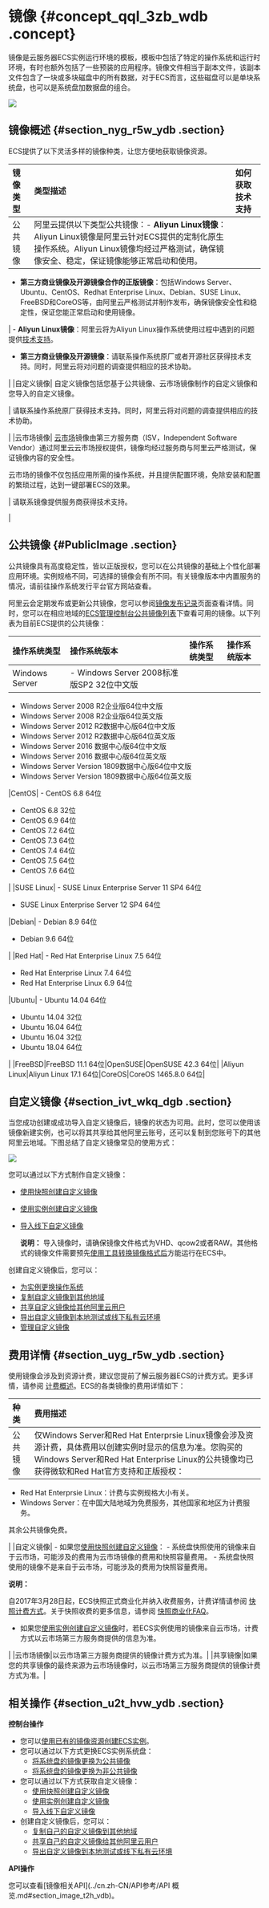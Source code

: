 # 镜像 {#concept_qql_3zb_wdb .concept}

镜像是云服务器ECS实例运行环境的模板，模板中包括了特定的操作系统和运行时环境，有时也额外包括了一些预装的应用程序。镜像文件相当于副本文件，该副本文件包含了一块或多块磁盘中的所有数据，对于ECS而言，这些磁盘可以是单块系统盘，也可以是系统盘加数据盘的组合。

![](http://static-aliyun-doc.oss-cn-hangzhou.aliyuncs.com/assets/img/9572/15504546175238_zh-CN.png)

## 镜像概述 {#section_nyg_r5w_ydb .section}

ECS提供了以下灵活多样的镜像种类，让您方便地获取镜像资源。

|镜像类型|类型描述|如何获取技术支持|
|:---|:---|:-------|
|公共镜像|阿里云提供以下类型公共镜像：-   **Aliyun Linux镜像**：Aliyun Linux镜像是阿里云针对ECS提供的定制化原生操作系统。Aliyun Linux镜像均经过严格测试，确保镜像安全、稳定，保证镜像能够正常启动和使用。
-   **第三方商业镜像及开源镜像合作的正版镜像**：包括Windows Server、Ubuntu、CentOS、Redhat Enterprise Linux、Debian、SUSE Linux、FreeBSD和CoreOS等，由阿里云严格测试并制作发布，确保镜像安全性和稳定性，保证您能正常启动和使用镜像。

| -   **Aliyun Linux镜像**：阿里云将为Aliyun Linux操作系统使用过程中遇到的问题提供[技术支持](https://selfservice.console.aliyun.com/ticket/createIndex.htm)。
-   **第三方商业镜像及开源镜像**：请联系操作系统原厂或者开源社区获得技术支持。同时，阿里云将对问题的调查提供相应的技术协助。

 |
|自定义镜像| 自定义镜像包括您基于公共镜像、云市场镜像制作的自定义镜像和您导入的自定义镜像。

 | 请联系操作系统原厂获得技术支持。同时，阿里云将对问题的调查提供相应的技术协助。

 |
|云市场镜像| [云市场](https://market.aliyun.com/)镜像由第三方服务商（ISV，Independent Software Vendor）通过阿里云云市场授权提供，镜像均经过服务商与阿里云严格测试，保证镜像内容的安全性。

 云市场的镜像不仅包括应用所需的操作系统，并且提供配置环境，免除安装和配置的繁琐过程，达到一键部署ECS的效果。

 | 请联系镜像提供服务商获得技术支持。

 |

## 公共镜像 {#PublicImage .section}

公共镜像具有高度稳定性，皆以正版授权，您可以在公共镜像的基础上个性化部署应用环境。实例规格不同，可选择的镜像会有所不同。有关镜像版本中内置服务的情况，请前往操作系统发行平台官方网站查看。

阿里云会定期发布或更新公共镜像，您可以参阅[镜像发布记录](../cn.zh-CN/用户指南/镜像/镜像发布记录/镜像发布记录.md#)页面查看详情。同时，您可以在相应地域的[ECS管理控制台公共镜像列表](https://ecs.console.aliyun.com/#/image/region/cn-hangzhou/systemImageList)下查看可用的镜像。以下列表为目前ECS提供的公共镜像：

|操作系统类型|操作系统版本|操作系统类型|操作系统版本|
|:-----|:-----|:-----|:-----|
|Windows Server| -   Windows Server 2008标准版SP2 32位中文版
-   Windows Server 2008 R2企业版64位中文版
-   Windows Server 2008 R2企业版64位英文版
-   Windows Server 2012 R2数据中心版64位中文版
-   Windows Server 2012 R2数据中心版64位英文版
-   Windows Server 2016 数据中心版64位中文版
-   Windows Server 2016 数据中心版64位英文版
-   Windows Server Version 1809数据中心版64位中文版
-   Windows Server Version 1809数据中心版64位英文版

 |CentOS| -   CentOS 6.8 64位
-   CentOS 6.8 32位
-   CentOS 6.9 64位
-   CentOS 7.2 64位
-   CentOS 7.3 64位
-   CentOS 7.4 64位
-   CentOS 7.5 64位
-   CentOS 7.6 64位

 |
|SUSE Linux| -   SUSE Linux Enterprise Server 11 SP4 64位
-   SUSE Linux Enterprise Server 12 SP4 64位

 |Debian| -   Debian 8.9 64位
-   Debian 9.6 64位

 |
|Red Hat| -   Red Hat Enterprise Linux 7.5 64位
-   Red Hat Enterprise Linux 7.4 64位
-   Red Hat Enterprise Linux 6.9 64位

 |Ubuntu| -   Ubuntu 14.04 64位
-   Ubuntu 14.04 32位
-   Ubuntu 16.04 64位
-   Ubuntu 16.04 32位
-   Ubuntu 18.04 64位

 |
|FreeBSD|FreeBSD 11.1 64位|OpenSUSE|OpenSUSE 42.3 64位|
|Aliyun Linux|Aliyun Linux 17.1 64位|CoreOS|CoreOS 1465.8.0 64位|

## 自定义镜像 {#section_ivt_wkq_dgb .section}

当您成功创建或成功导入自定义镜像后，镜像的状态为可用。此时，您可以使用该镜像新建实例，也可以将其共享给其他阿里云账号，还可以复制到您账号下的其他阿里云地域。下图总结了自定义镜像常见的使用方式：

![](http://static-aliyun-doc.oss-cn-hangzhou.aliyuncs.com/assets/img/9572/155045461734490_zh-CN.png)

您可以通过以下方式制作自定义镜像：

-   [使用快照创建自定义镜像](../cn.zh-CN/用户指南/镜像/创建自定义镜像/使用快照创建自定义镜像.md#)
-   [使用实例创建自定义镜像](../cn.zh-CN/用户指南/镜像/创建自定义镜像/使用实例创建自定义镜像.md#)
-   [导入线下自定义镜像](../cn.zh-CN/用户指南/镜像/导入镜像/导入镜像必读.md#)

    **说明：** 导入镜像时，请确保镜像文件格式为VHD、qcow2或者RAW。其他格式的镜像文件需要预先[使用工具转换镜像格式后](../cn.zh-CN/用户指南/镜像/导入镜像/转换镜像格式.md#)方能运行在ECS中。


创建自定义镜像后，您可以：

-   [为实例更换操作系统](../cn.zh-CN/用户指南/云盘/更换系统盘（非公共镜像）.md#)
-   [复制自定义镜像到其他地域](../cn.zh-CN/用户指南/镜像/复制镜像.md#)
-   [共享自定义镜像给其他阿里云用户](../cn.zh-CN/用户指南/镜像/共享镜像.md#)
-   [导出自定义镜像到本地测试或线下私有云环境](../cn.zh-CN/用户指南/镜像/导出镜像.md#)
-   [管理自定义镜像](../cn.zh-CN/用户指南/镜像/管理自定义镜像.md#)

## 费用详情 {#section_uyg_r5w_ydb .section}

使用镜像会涉及到资源计费，建议您提前了解云服务器ECS的计费方式。更多详情，请参阅 [计费概述](../cn.zh-CN/产品定价/计费概述.md#)。ECS的各类镜像的费用详情如下：

|种类|费用描述|
|:-|:---|
|公共镜像| 仅Windows Server和Red Hat Enterprsie Linux镜像会涉及资源计费，具体费用以创建实例时显示的信息为准。您购买的Windows Server和Red Hat Enterprise Linux的公共镜像均已获得微软和Red Hat官方支持和正版授权：

-   Red Hat Enterprsie Linux：计费与实例规格大小有关。
-   Windows Server：在中国大陆地域为免费服务，其他国家和地区为计费服务。

 其余公共镜像免费。

 |
|自定义镜像| -   如果您[使用快照创建自定义镜像](../cn.zh-CN/用户指南/镜像/创建自定义镜像/使用快照创建自定义镜像.md#)：
    -   系统盘快照使用的镜像来自于云市场，可能涉及的费用为云市场镜像的费用和快照容量费用。
    -   系统盘快照使用的镜像不是来自于云市场，可能涉及的费用为快照容量费用。

**说明：** 

自2017年3月28日起，ECS快照正式商业化并纳入收费服务，计费详情请参阅 [快照计费方式](../cn.zh-CN/产品定价/快照计费方式.md#)。关于快照收费的更多信息，请参阅 [快照商业化FAQ](https://help.aliyun.com/document_detail/52045.html)。

-   如果您[使用实例创建自定义镜像](../cn.zh-CN/用户指南/镜像/创建自定义镜像/使用实例创建自定义镜像.md#)时，若ECS实例使用的镜像来自云市场，计费方式以云市场第三方服务商提供的信息为准。

 |
|云市场镜像|以云市场第三方服务商提供的镜像计费方式为准。|
|共享镜像|如果您的共享镜像的最终来源为云市场镜像时，以云市场第三方服务商提供的镜像计费方式为准。|

## 相关操作 {#section_u2t_hvw_ydb .section}

**控制台操作**

-   您可以[使用已有的镜像资源创建ECS实例](../cn.zh-CN/用户指南/实例/创建实例/使用自定义镜像创建实例.md#)。
-   您可以通过以下方式更换ECS实例系统盘：
    -   [将系统盘的镜像更换为公共镜像](../cn.zh-CN/用户指南/云盘/更换系统盘（公共镜像）.md#)
    -   [将系统盘的镜像更换为非公共镜像](../cn.zh-CN/用户指南/云盘/更换系统盘（非公共镜像）.md#)
-   您可以通过以下方式获取自定义镜像：
    -   [使用快照创建自定义镜像](../cn.zh-CN/用户指南/镜像/创建自定义镜像/使用快照创建自定义镜像.md#)
    -   [使用实例创建自定义镜像](../cn.zh-CN/用户指南/镜像/创建自定义镜像/使用实例创建自定义镜像.md#)
    -   [导入线下自定义镜像](../cn.zh-CN/用户指南/镜像/导入镜像/导入镜像必读.md#)
-   创建自定义镜像后，您可以：
    -   [复制自己的自定义镜像到其他地域](../cn.zh-CN/用户指南/镜像/复制镜像.md#)
    -   [共享自己的自定义镜像给其他阿里云用户](../cn.zh-CN/用户指南/镜像/共享镜像.md#)
    -   [导出自定义镜像到本地测试或线下私有云环境](../cn.zh-CN/用户指南/镜像/导出镜像.md#)

**API操作**

您可以查看[镜像相关API](../cn.zh-CN/API参考/API 概览.md#section_image_t2h_vdb)。

